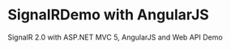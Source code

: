 SignalRDemo with AngularJS
==========================

SignalR 2.0 with ASP.NET MVC 5, AngularJS and Web API Demo




